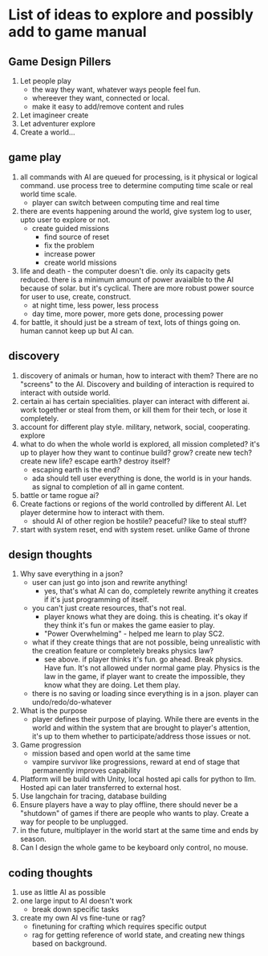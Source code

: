 # List of ideas to explore and possibly add to game manual

## Game Design Pillers
1. Let people play 
   - the way they want, whatever ways people feel fun. 
   - whereever they want, connected or local. 
   - make it easy to add/remove content and rules
2. Let imagineer create
3. Let adventurer explore
4. Create a world...

## game play
1. all commands with AI are queued for processing, is it physical or logical command. use process tree to determine computing time scale or real world time scale. 
    - player can switch between computing time and real time
2. there are events happening around the world, give system log to user, upto user to explore or not.
    - create guided missions
        - find source of reset
        - fix the problem
        - increase power
        - create world missions
3. life and death - the computer doesn't die. only its capacity gets reduced. there is a minimum amount of power avaialble to the AI because of solar. but it's cyclical. There are more robust power source for user to use, create, construct.
    - at night time, less power, less process
    - day time, more power, more gets done, processing power
4. for battle, it should just be a stream of text, lots of things going on. human cannot keep up but AI can. 


## discovery
1. discovery of animals or human, how to interact with them? There are no "screens" to the AI. Discovery and building of interaction is required to interact with outside world. 
2. certain ai has certain specialities. player can interact with different ai. work together or steal from them, or kill them for their tech, or lose it completely. 
3. account for different play style. military, network, social, cooperating. explore
4. what to do when the whole world is explored, all mission completed? it's up to player how they want to continue build? grow? create new tech? create new life? escape earth? destroy itself?
    - escaping earth is the end?
    - ada should tell user everything is done, the world is in your hands. as signal to completion of all in game content. 
 5. battle or tame rogue ai? 
 6. Create factions or regions of the world controlled by different AI. Let player determine how to interact with them. 
    - should AI of other region be hostile? peaceful? like to steal stuff?
 7. start with system reset, end with system reset. unlike Game of throne

 ## design thoughts
 1. Why save everything in a json?
    - user can just go into json and rewrite anything!
        - yes, that's what AI can do, completely rewrite anything it creates if it's just programming of itself. 
    - you can't just create resources, that's not real.  
        - player knows what they are doing. this is cheating. it's okay if they think it's fun or makes the game easier to play. 
        - "Power Overwhelming" - helped me learn to play SC2. 
    - what if they create things that are not possible, being unrealistic with the creation feature or completely breaks physics law? 
        - see above. if player thinks it's fun. go ahead. Break physics. Have fun. It's not allowed under normal game play. Physics is the law in the game, if player want to create the impossible, they know what they are doing. Let them play. 
    - there is no saving or loading since everything is in a json. player can undo/redo/do-whatever
2. What is the purpose
    - player defines their purpose of playing. While there are events in the world and within the system that are brought to player's attention, it's up to them whether to participate/address those issues or not. 
3.  Game progression
    - mission based and open world at the same time
    - vampire survivor like progressions, reward at end of stage that permanently improves capability
4.  Platform will be build with Unity, local hosted api calls for python to llm. Hosted api can later transferred to external host. 
5.  Use langchain for tracing, database building
6.  Ensure players have a way to play offline, there should never be a "shutdown" of games if there are people who wants to play. Create a way for people to be unplugged. 
7.  in the future, multiplayer in the world start at the same time and ends by season. 
8. Can I design the whole game to be keyboard only control, no mouse. 


## coding thoughts
1. use as little AI as possible
2. one large input to AI doesn't work
    - break down specific tasks
3. create my own AI vs fine-tune or rag? 
    - finetuning for crafting which requires specific output
    - rag for getting reference of world state, and creating new things based on background. 
